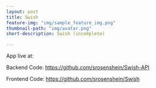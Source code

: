 ```yaml
---
layout: post
title: Swish
feature-img: "img/sample_feature_img.png"
thumbnail-path: "img/avatar.png"
short-description: Swish (incomplete)

---
```

App live at: 

Backend Code: <https://github.com/srosenshein/Swish-API>

Frontend Code: <https://github.com/srosenshein/Swish>